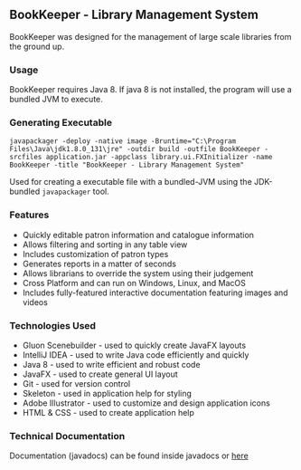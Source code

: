 

## BookKeeper - Library Management System
BookKeeper was designed for the management of large scale libraries from the ground up. 


### Usage
BookKeeper requires Java 8. If java 8 is not installed, the program will use a bundled JVM to execute.

### Generating Executable
```
javapackager -deploy -native image -Bruntime="C:\Program Files\Java\jdk1.8.0_131\jre" -outdir build -outfile BookKeeper -srcfiles application.jar -appclass library.ui.FXInitializer -name BookKeeper -title "BookKeeper - Library Management System"
```
Used for creating a executable file with a bundled-JVM using the JDK-bundled `javapackager` tool.

### Features
* Quickly editable patron information and catalogue information
* Allows filtering and sorting in any table view
* Includes customization of patron types
* Generates reports in a matter of seconds
* Allows librarians to override the system using their judgement
* Cross Platform and can run on Windows, Linux, and MacOS 
* Includes fully-featured interactive documentation featuring images and videos 


### Technologies Used
* Gluon Scenebuilder - used to quickly create JavaFX layouts
* IntelliJ IDEA - used to write Java code efficiently and quickly
* Java 8 - used to write efficient and robust code
* JavaFX - used to create general UI layout
* Git - used for version control
* Skeleton - used in application help for styling
* Adobe Illustrator - used to customize and design application icons
* HTML & CSS - used to create application help



### Technical Documentation
Documentation (javadocs) can be found inside javadocs or [here](javadoc/index.html)

